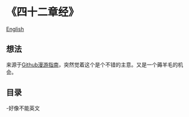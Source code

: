 # 《四十二章经》
[English](https://github.com/Jiangruoye/Forty-two-Chapters/blob/main/readme_en.md)
## 想法
来源于[Github漫游指南](https://github.com/phodal/github)，突然觉着这个是个不错的主意。又是一个薅羊毛的机会。

## 目录
  -好像不能英文
